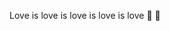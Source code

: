 <!--
**Yanbc/Yanbc** is a ✨ _special_ ✨ repository because its `README.md` (this file) appears on your GitHub profile.

Here are some ideas to get you started:

- 🔭 I’m currently working on ...
- 🌱 I’m currently learning ...
- 👯 I’m looking to collaborate on ...
- 🤔 I’m looking for help with ...
- 💬 Ask me about ...
- 📫 How to reach me: ...
- 😄 Pronouns: ...
- ⚡ Fun fact: ...

![Yanbc's GitHub stats](https://github-readme-stats.vercel.app/api?username=Yanbc&count_private=true)
-->

Love is love is love is love is love 🦄 🌈
